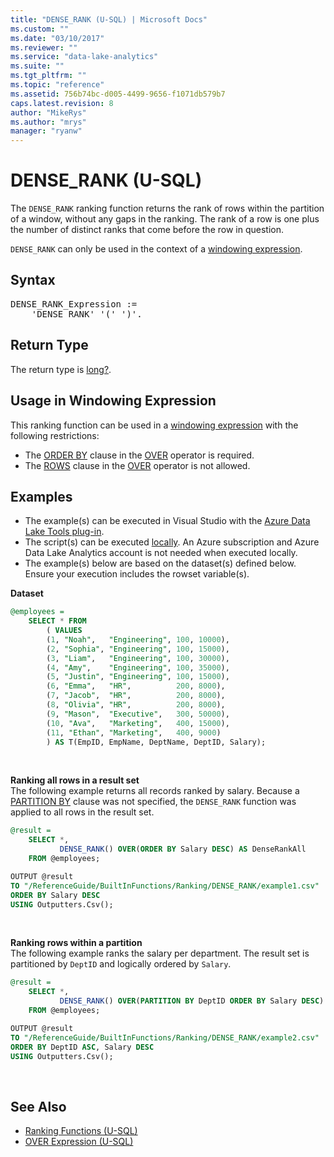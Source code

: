 ```yaml
---
title: "DENSE_RANK (U-SQL) | Microsoft Docs"
ms.custom: ""
ms.date: "03/10/2017"
ms.reviewer: ""
ms.service: "data-lake-analytics"
ms.suite: ""
ms.tgt_pltfrm: ""
ms.topic: "reference"
ms.assetid: 756b74bc-d005-4499-9656-f1071db579b7
caps.latest.revision: 8
author: "MikeRys"
ms.author: "mrys"
manager: "ryanw"
---
```


# DENSE_RANK (U-SQL)
The `DENSE_RANK` ranking function returns the rank of rows within the partition of a window, without any gaps in the ranking. The rank of a row is one plus the number of distinct ranks that come before the row in question. 

`DENSE_RANK` can only be used in the context of a [windowing expression](over-expression-u-sql.md). 
  
## Syntax
<pre>
DENSE_RANK_Expression := 
    'DENSE_RANK' '(' ')'.
</pre>

## Return Type 
The return type is [long?](numeric-types-and-literals.md). 

## Usage in Windowing Expression 
This ranking function can be used in a [windowing expression](over-expression-u-sql.md) with the following restrictions: 
* The [ORDER BY](over-expression-u-sql.md#OBC) clause in the [OVER](over-expression-u-sql.md) operator is required. 
* The [ROWS](over-expression-u-sql.md#row_cla) clause in the [OVER](over-expression-u-sql.md) operator is not allowed. 

## Examples
- The example(s) can be executed in Visual Studio with the [Azure Data Lake Tools plug-in](https://www.microsoft.com/download/details.aspx?id=49504).  
- The script(s) can be executed [locally](https://docs.microsoft.com/azure/data-lake-analytics/data-lake-analytics-data-lake-tools-local-run).  An Azure subscription and Azure Data Lake Analytics account is not needed when executed locally.
- The example(s) below are based on the dataset(s) defined below.  Ensure your execution includes the rowset variable(s).

**Dataset**   
```sql
@employees = 
    SELECT * FROM 
        ( VALUES
        (1, "Noah",   "Engineering", 100, 10000),
        (2, "Sophia", "Engineering", 100, 15000),
        (3, "Liam",   "Engineering", 100, 30000),
        (4, "Amy",    "Engineering", 100, 35000),
        (5, "Justin", "Engineering", 100, 15000),
        (6, "Emma",   "HR",          200, 8000),
        (7, "Jacob",  "HR",          200, 8000),
        (8, "Olivia", "HR",          200, 8000),
        (9, "Mason",  "Executive",   300, 50000),
        (10, "Ava",   "Marketing",   400, 15000),
        (11, "Ethan", "Marketing",   400, 9000) 
        ) AS T(EmpID, EmpName, DeptName, DeptID, Salary);
```
<br />

**Ranking all rows in a result set**   
The following example returns all records ranked by salary. 
Because a [PARTITION BY](over-expression-u-sql.md#OPBC) clause was not specified, the `DENSE_RANK` function was applied to all rows in the result set.
```sql
@result =
    SELECT *,
           DENSE_RANK() OVER(ORDER BY Salary DESC) AS DenseRankAll
    FROM @employees;

OUTPUT @result
TO "/ReferenceGuide/BuiltInFunctions/Ranking/DENSE_RANK/example1.csv"
ORDER BY Salary DESC
USING Outputters.Csv();
```
<br />


**Ranking rows within a partition**    
The following example ranks the salary per department.  The result set is partitioned by `DeptID` and logically ordered by `Salary`. 
```sql
@result =
    SELECT *,
           DENSE_RANK() OVER(PARTITION BY DeptID ORDER BY Salary DESC) AS DenseRankByDept
    FROM @employees;

OUTPUT @result
TO "/ReferenceGuide/BuiltInFunctions/Ranking/DENSE_RANK/example2.csv"
ORDER BY DeptID ASC, Salary DESC
USING Outputters.Csv();
```
<br />


## See Also 
* [Ranking Functions (U-SQL)](ranking-functions-u-sql.md)  
* [OVER Expression (U-SQL)](over-expression-u-sql.md)  
